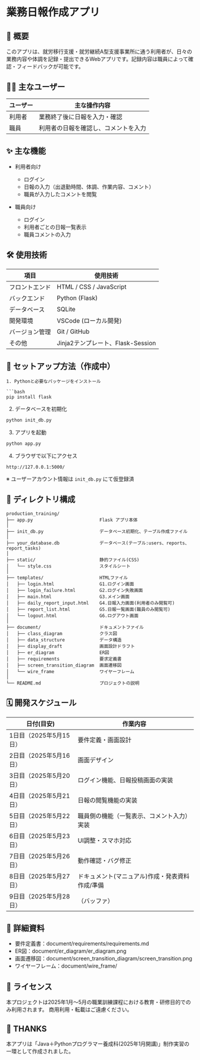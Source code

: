 # 業務日報作成アプリ

## 📌 概要

このアプリは、就労移行支援・就労継続A型支援事業所に通う利用者が、日々の業務内容や体調を記録・提出できるWebアプリです。記録内容は職員によって確認・フィードバックが可能です。

## 🧑‍💼 主なユーザー

| ユーザー | 主な操作内容 |
|----------|--------------|
| 利用者   | 業務終了後に日報を入力・確認 |
| 職員     | 利用者の日報を確認し、コメントを入力 |

## ✨ 主な機能

- 利用者向け
  - ログイン
  - 日報の入力（出退勤時間、体調、作業内容、コメント）
  - 職員が入力したコメントを閲覧
  
- 職員向け
  - ログイン
  - 利用者ごとの日報一覧表示
  - 職員コメントの入力

## 🛠 使用技術

| 項目 | 使用技術 |
|-|-|
| フロントエンド | HTML / CSS / JavaScript |
| バックエンド | Python (Flask) |
| データベース | SQLite |
| 開発環境 | VSCode (ローカル開発) |
| バージョン管理 | Git / GitHub |
| その他 | Jinja2テンプレート、Flask-Session |

## 🚀 セットアップ方法（作成中）

```
1. Pythonと必要なパッケージをインストール

```bash
pip install flask
```

2. データベースを初期化

```bash
python init_db.py
```

3. アプリを起動

```bash
python app.py
```

4. ブラウザで以下にアクセス

```
http://127.0.0.1:5000/
```

※ ユーザーアカウント情報は `init_db.py` にて仮登録済

## 📂 ディレクトリ構成

```plaintext
production_training/
├── app.py                         Flask アプリ本体
│
├── init_db.py                     データベース初期化、テーブル作成ファイル
│
├── your_database.db               データベース(テーブル:users、reports、report_tasks)
│
├── static/                        静的ファイル(CSS)
│   └── style.css                  スタイルシート
│
├── templates/                     HTMLファイル
│   ├── login.html                 G1.ログイン画面
│   ├── login_failure.html         G2.ログイン失敗画面
│   ├── main.html                  G3.メイン画面
│   ├── daily_report_input.html    G4.日報入力画面(利用者のみ閲覧可)
│   ├── report_list.html           G5.日報一覧画面(職員のみ閲覧可)
│   └── logout.html                G6.ログアウト画面
│
├── document/                      ドキュメントファイル
│   ├── class_diagram              クラス図
│   ├── data_structure             データ構造
│   ├── display_draft              画面設計ドラフト
│   ├── er_diagram                 ER図
│   ├── requirements               要求定義書
│   ├── screen_transition_diagram  画面遷移図
│   └── wire_frame                 ワイヤーフレーム
│
└── README.md                      プロジェクトの説明
```

## 🗓 開発スケジュール

| 日付(目安) | 作業内容 |
|-|-|
| 1日目（2025年5月15日） | 要件定義・画面設計 |
| 2日目（2025年5月16日） | 画面デザイン |
| 3日目（2025年5月20日） | ログイン機能、日報投稿画面の実装 |
| 4日目（2025年5月21日） | 日報の閲覧機能の実装 |
| 5日目（2025年5月22日） | 職員側の機能（一覧表示、コメント入力）実装 |
| 6日目（2025年5月23日） | UI調整・スマホ対応 |
| 7日目（2025年5月26日） | 動作確認・バグ修正 |
| 8日目（2025年5月27日） | ドキュメント(マニュアル)作成・発表資料作成/準備 |
| 9日目（2025年5月28日） | （バッファ） |

## 📄 詳細資料
- 要件定義書：document/requirements/requirements.md
- ER図：document/er_diagram/er_diagram.png
- 画面遷移図：document/screen_transition_diagram/screen_transition.png
- ワイヤーフレーム：document/wire_frame/

## 📝 ライセンス
本プロジェクトは2025年1月～5月の職業訓練課程における教育・研修目的でのみ利用されます。
商用利用・転載はご遠慮ください。

## 🙏 THANKS
本アプリは「Java＋Pythonプログラマー養成科(2025年1月開講)」制作実習の一環として作成されました。
